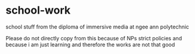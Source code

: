 # school-work
school stuff from the diploma of immersive media at ngee ann polytechnic


Please do not directly copy from this because of NPs strict policies and because i am just learning and therefore the works are not that good
